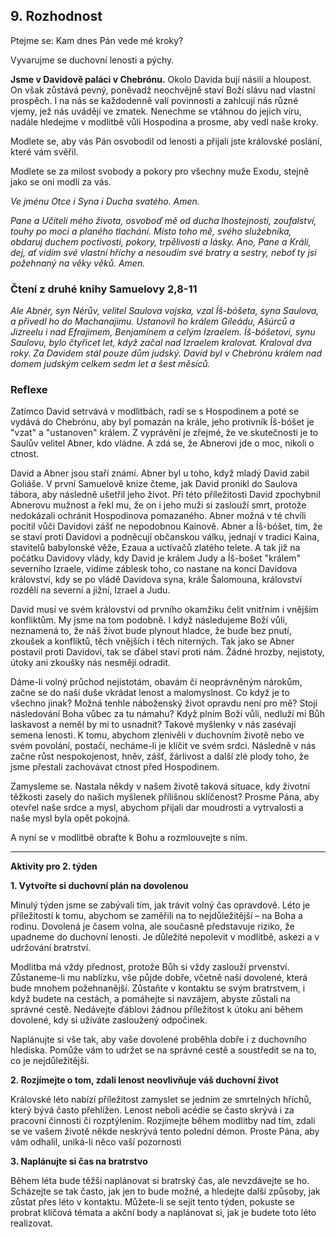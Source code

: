 ## 9. **Rozhodnost**

Ptejme se: Kam dnes Pán vede mé kroky?

Vyvarujme se duchovní lenosti a pýchy.

**Jsme v Davidově paláci v Chebrónu.** Okolo Davida bují násilí a hloupost. On však zůstává pevný, poněvadž neochvějně staví Boží slávu nad vlastní prospěch. I na nás se každodenně valí povinnosti a zahlcují nás různé vjemy, jež nás uvádějí ve zmatek. Nenechme se vtáhnou do jejich víru, nadále hledejme v modlitbě vůli Hospodina a prosme, aby vedl naše kroky.

Modlete se, aby vás Pán osvobodil od lenosti a přijali jste královské poslání, které vám svěřil.

Modlete se za milost svobody a pokory pro všechny muže Exodu, stejně jako se oni modlí za vás.

_Ve jménu Otce i Syna i Ducha svatého. Amen._

_Pane a Učiteli mého života, osvoboď mě od ducha lhostejnosti, zoufalství, touhy po moci a planého tlachání. Místo toho mě, svého služebníka, obdaruj duchem poctivosti, pokory, trpělivosti a lásky. Ano, Pane a Králi, dej, ať vidím své vlastní hříchy a nesoudím své bratry a sestry, neboť ty jsi požehnaný na věky věků. Amen._

### Čtení z druhé knihy Samuelovy 2,8-11

_Ale Abnér, syn Nérův, velitel Saulova vojska, vzal Íš-bóšeta, syna Saulova, a přivedl ho do Machanajimu. Ustanovil ho králem Gileádu, Ašúrců a Jizreelu i nad Efrajimem, Benjamínem a celým Izraelem. Íš-bóšetovi, synu Saulovu, bylo čtyřicet let, když začal nad Izraelem kralovat. Kraloval dva roky. Za Davidem stál pouze dům judský. David byl v Chebrónu králem nad domem judským celkem sedm let a šest měsíců._

### Reflexe

Zatímco David setrvává v modlitbách, radí se s Hospodinem a poté se vydává do Chebrónu, aby byl pomazán na krále, jeho protivník Íš-bóšet je "vzat" a "ustanoven" králem. Z vyprávění je zřejmé, že ve skutečnosti je to Saulův velitel Abner, kdo vládne. A zdá se, že Abnerovi jde o moc, nikoli o ctnost.

David a Abner jsou staří známí. Abner byl u toho, když mladý David zabil Goliáše. V první Samuelově knize čteme, jak David pronikl do Saulova tábora, aby následně ušetřil jeho život. Při této příležitosti David zpochybnil Abnerovu mužnost a řekl mu, že on i jeho muži si zaslouží smrt, protože nedokázali ochránit Hospodinova pomazaného. Abner možná v té chvíli pocítil vůči Davidovi zášť ne nepodobnou Kainově. Abner a Íš-bóšet, tím, že se staví proti Davidovi a podněcují občanskou válku, jednají v tradici Kaina, stavitelů babylonské věže, Ezaua a uctívačů zlatého telete. A tak již na počátku Davidovy vlády, kdy David je králem Judy a Íš-bošet "králem" severního Izraele, vidíme záblesk toho, co nastane na konci Davidova království, kdy se po vládě Davidova syna, krále Šalomouna, království rozdělí na severní a jižní, Izrael a Judu.

David musí ve svém království od prvního okamžiku čelit vnitřním i vnějším konfliktům. My jsme na tom podobně. I když následujeme Boží vůli, neznamená to, že náš život bude plynout hladce, že bude bez pnutí, zkoušek a konfliktů, těch vnějších i těch niterných. Tak jako se Abner postavil proti Davidovi, tak se ďábel staví proti nám. Žádné hrozby, nejistoty, útoky ani zkoušky nás nesmějí odradit.

Dáme-li volný průchod nejistotám, obavám či neoprávněným nárokům, začne se do naší duše vkrádat lenost a malomyslnost. Co když je to všechno jinak? Možná tenhle náboženský život opravdu není pro mě? Stojí následování Boha vůbec za tu námahu? Když plním Boží vůli, nedluží mi Bůh laskavost a neměl by mi to usnadnit? Takové myšlenky v nás zasévají semena lenosti. K tomu, abychom zlenivěli v duchovním životě nebo ve svém povolání, postačí, necháme-li je klíčit ve svém srdci. Následně v nás začne růst nespokojenost, hněv, zášť, žárlivost a další zlé plody toho, že jsme přestali zachovávat ctnost před Hospodinem.

Zamysleme se. Nastala někdy v našem životě taková situace, kdy životní těžkosti zasely do našich myšlenek přílišnou sklíčenost? Prosme Pána, aby otevřel naše srdce a mysl, abychom přijali dar moudrosti a vytrvalosti a naše mysl byla opět pokojná.

A nyní se v modlitbě obraťte k Bohu a rozmlouvejte s ním.

---

**Aktivity pro 2. týden**

**1. Vytvořte si duchovní plán na dovolenou**

Minulý týden jsme se zabývali tím, jak trávit volný čas opravdově. Léto je příležitostí k tomu, abychom se zaměřili na to nejdůležitější – na Boha a rodinu. Dovolená je časem volna, ale současně představuje riziko, že upadneme do duchovní lenosti. Je důležité nepolevit v modlitbě, askezi a v udržování bratrství.

Modlitba má vždy přednost, protože Bůh si vždy zaslouží prvenství. Zůstaneme-li mu nablízku, vše půjde dobře, včetně naší dovolené, která bude mnohem požehnanější. Zůstaňte v kontaktu se svým bratrstvem, i když budete na cestách, a pomáhejte si navzájem, abyste zůstali na správné cestě. Nedávejte ďáblovi žádnou příležitost k útoku ani během dovolené, kdy si užíváte zasloužený odpočinek.

Naplánujte si vše tak, aby vaše dovolené proběhla dobře i z duchovního hlediska. Pomůže vám to udržet se na správné cestě a soustředit se na to, co je nejdůležitější.

**2. Rozjímejte o tom, zdali lenost neovlivňuje váš duchovní život**

Královské léto nabízí příležitost zamyslet se jedním ze smrtelných hříchů, který bývá často přehlížen. Lenost neboli acédie se často skrývá i za pracovní činnosti či rozptýlením. Rozjímejte během modlitby nad tím, zdali se ve vašem životě někde neskrývá tento polední démon. Proste Pána, aby vám odhalil, uniká-li něco vaší pozornosti

**3. Naplánujte si čas na bratrstvo**

Během léta bude těžší naplánovat si bratrský čas, ale nevzdávejte se ho. Scházejte se tak často, jak jen to bude možné, a hledejte další způsoby, jak zůstat přes léto v kontaktu. Můžete-li se sejít tento týden, pokuste se probrat klíčová témata a akční body a naplánovat si, jak je budete toto léto realizovat.
